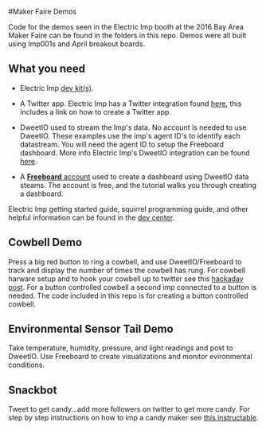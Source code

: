 #Maker Faire Demos

Code for the demos seen in the Electric Imp booth at the 2016 Bay Area Maker Faire can be found in the folders in this repo.  Demos were all built using Imp001s and April breakout boards.


## What you need
* Electric Imp [dev kit(s)](http://www.amazon.com/WiFi-Environmental-Sensor-LED-kit/dp/B00ZQ4D1TM/ref=pd_bxgy_200_img_2?ie=UTF8&refRID=0GH4MF1KP5EFFZEEGYHV).

* A Twitter app.  Electric Imp has a Twitter integration found [here](https://github.com/electricimp/Twitter/tree/v1.2.1), this includes a link on how to create a Twitter app.

* DweetIO used to stream the Imp's data.  No account is needed to use DweetIO.  These examples use the imp's agent ID's to identify each datastream.  You will need the agent ID to setup the Freeboard dashboard.  More info Electric Imp's DweetIO integration can be found [here](https://github.com/electricimp/Dweetio/tree/v1.0.1).

* A [**Freeboard** account](http://freeboard.io/) used to create a dashboard using DweetIO data steams.  The account is free, and the tutorial walks you through creating a dashboard.

Electric Imp getting started guide, squirrel programming guide, and other helpful information can be found in the [dev center](https://electricimp.com/docs/).

## Cowbell Demo

Press a big red button to ring a cowbell, and use DweetIO/Freeboard to track and display the number of times the cowbell has rung.  For cowbell harware setup and to hook your cowbell up to twitter see this [hackaday post](http://hackaday.com/2015/04/05/internet-of-cowbell/).  For a button controlled cowbell a second imp connected to a button is needed.  The code included in this repo is for creating a button controlled cowbell.

## Environmental Sensor Tail Demo

Take temperature, humidity, pressure, and light readings and post to DweetIO.  Use Freeboard to create visualizations and monitor evironmental conditions.

## Snackbot

Tweet to get candy...add more followers on twitter to get more candy.  For step by step instructions on how to imp a candy maker see [this instructable](http://www.instructables.com/id/SnackBot-The-Internet-Connected-Candy-Machine/).

